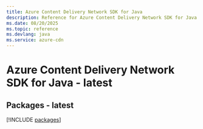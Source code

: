 ```yaml
---
title: Azure Content Delivery Network SDK for Java
description: Reference for Azure Content Delivery Network SDK for Java
ms.date: 08/20/2025
ms.topic: reference
ms.devlang: java
ms.service: azure-cdn
---
```

# Azure Content Delivery Network SDK for Java - latest
## Packages - latest
[!INCLUDE [packages](content-delivery-network-index.md)]